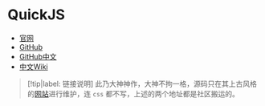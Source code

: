 # QuickJS
* [官网](https://bellard.org/quickjs/)
* [GitHub](https://github.com/bellard/quickjs)
* [GitHub中文](https://github.com/quickjs-zh/QuickJS)
* [中文Wiki](https://github.com/quickjs-zh/QuickJS/wiki)

> [!tip|label: 链接说明]
> 此乃大神神作，大神不拘一格，源码只在其上古风格的[网站](https://bellard.org/)进行维护，连 `css` 都不写，上述的两个地址都是社区搬运的。
